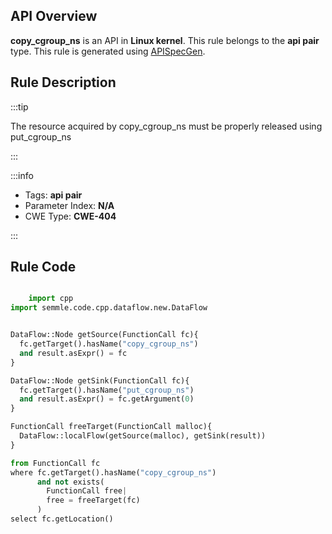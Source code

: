 ---
---


## API Overview
**copy_cgroup_ns** is an API in **Linux kernel**. This rule belongs to the **api pair** type. This rule is generated using [APISpecGen](../../tools/APISpecGen).
## Rule Description

:::tip

The resource acquired by copy_cgroup_ns must be properly released using put_cgroup_ns

:::

:::info

- Tags: **api pair**
- Parameter Index: **N/A**
- CWE Type: **CWE-404**

:::

## Rule Code
```python

    import cpp
import semmle.code.cpp.dataflow.new.DataFlow


DataFlow::Node getSource(FunctionCall fc){
  fc.getTarget().hasName("copy_cgroup_ns")
  and result.asExpr() = fc
}

DataFlow::Node getSink(FunctionCall fc){
  fc.getTarget().hasName("put_cgroup_ns")
  and result.asExpr() = fc.getArgument(0)
}

FunctionCall freeTarget(FunctionCall malloc){
  DataFlow::localFlow(getSource(malloc), getSink(result))
}

from FunctionCall fc
where fc.getTarget().hasName("copy_cgroup_ns")
      and not exists(
        FunctionCall free| 
        free = freeTarget(fc)
      )
select fc.getLocation()

    
```